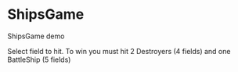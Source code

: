 # ShipsGame
ShipsGame demo

Select field to hit. To win you must hit 2 Destroyers (4 fields) and one BattleShip (5 fields)
